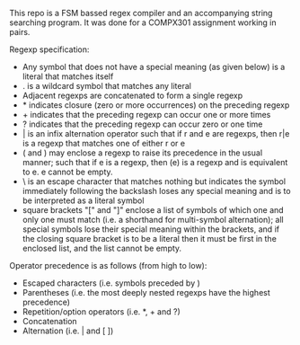 This repo is a FSM bassed regex compiler and an accompanying string searching program. It was done for a COMPX301 assignment working in pairs.


Regexp specification:

- Any symbol that does not have a special meaning (as given below) is a literal that matches itself
- . is a wildcard symbol that matches any literal
- Adjacent regexps are concatenated to form a single regexp
- \* indicates closure (zero or more occurrences) on the preceding regexp
- \+ indicates that the preceding regexp can occur one or more times
- ? indicates that the preceding regexp can occur zero or one time
- | is an infix alternation operator such that if r and e are regexps, then r|e is a regexp that matches one of either r or e
- ( and ) may enclose a regexp to raise its precedence in the usual manner; such that if e is a regexp, then (e) is a regexp and is equivalent to e. e cannot be empty.
- \ is an escape character that matches nothing but indicates the symbol immediately following the backslash loses any special meaning and is to be interpreted as a literal symbol
- square brackets "[" and "]" enclose a list of symbols of which one and only one must match (i.e. a shorthand for multi-symbol alternation); all special symbols lose their special meaning within the brackets, and if the closing square bracket is to be a literal then it must be first in the enclosed list, and the list cannot be empty.



Operator precedence is as follows (from high to low):

- Escaped characters (i.e. symbols preceded by \)
- Parentheses (i.e. the most deeply nested regexps have the highest precedence)
- Repetition/option operators (i.e. *, + and ?)
- Concatenation
- Alternation (i.e. | and [ ])
